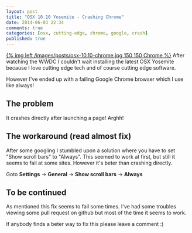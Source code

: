 ```yaml
---
layout: post
title: "OSX 10.10 Yosemite - Crashing Chrome"
date: 2014-06-03 22:34
comments: true
categories: [osx, cutting-edge, chrome, google, crash]
published: true
---
```


[{% img left /images/posts/osx-10.10-chrome.jpg 150 150 Chrome %}](/blog/2014/06/03/osx-10-dot-10-yosemite-crashing-chrome/) After watching the WWDC I couldn't wait installing the latest OSX Yosemite because I love cutting edge tech and of course cutting edge software.

However I've ended up with a failing Google Chrome browser which I use like always!

<!-- more -->

## The problem

It crashes directly after launching a page! Arghh!

## The workaround (read almost fix)

After some googling I stumbled upon a solution where you have to set "Show scroll bars" to "Always". This seemed to work at first, but still it seems to fail at some sites. However it's beter than crashing directly.

Goto **Settings** -> **General** -> **Show scroll bars** -> **Always**

## To be continued

As mentioned this fix seems to fail some times. I've had some troubles viewing some pull request on github but most of the time it seems to work.

If anybody finds a beter way to fix this please leave a comment :)
